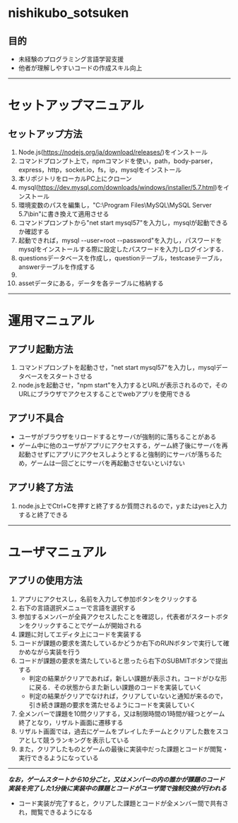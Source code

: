 # nishikubo_sotsuken
## 目的
- 未経験のプログラミング言語学習支援
- 他者が理解しやすいコードの作成スキル向上
***
# セットアップマニュアル
## セットアップ方法
1. Node.js(https://nodejs.org/ja/download/releases/)をインストール
2. コマンドプロンプト上で，npmコマンドを使い，path，body-parser，express，http，socket.io，fs，ip，mysqlをインストール
3.  本リポジトリをローカルPC上にクローン
4.  mysql(https://dev.mysql.com/downloads/windows/installer/5.7.html)をインストール
5.  環境変数のパスを編集し，"C:\Program Files\MySQL\MySQL Server 5.7\bin\"に書き換えて適用させる
6.  コマンドプロンプトから"net start mysql57"を入力し，mysqlが起動できるか確認する
7.  起動できれば，mysql --user=root --password"を入力し，パスワードをmysqlをインストールする際に設定したパスワードを入力しログインする．
8.  questionsデータベースを作成し，questionテーブル，testcaseテーブル，answerテーブルを作成する
9.  
10.  assetデータにある，データを各テーブルに格納する
***
# 運用マニュアル
## アプリ起動方法
1. コマンドプロンプトを起動させ，"net start mysql57"を入力し，mysqlデータベースをスタートさせる
2. node.jsを起動させ，"npm start"を入力するとURLが表示されるので，そのURLにブラウザでアクセスすることでwebアプリを使用できる

## アプリ不具合
- ユーザがブラウザをリロードするとサーバが強制的に落ちることがある
- ゲーム中に他のユーザがアプリにアクセスする，ゲーム終了後にサーバを再起動させずにアプリにアクセスしようとすると強制的にサーバが落ちるため，ゲームは一回ごとにサーバを再起動させないといけない

## アプリ終了方法
1. node.js上でCtrl+Cを押すと終了するか質問されるので，yまたはyesと入力すると終了できる
***
# ユーザマニュアル
## アプリの使用方法
1. アプリにアクセスし，名前を入力して参加ボタンをクリックする
2. 右下の言語選択メニューで言語を選択する
3. 参加するメンバーが全員アクセスしたことを確認し，代表者がスタートボタンをクリックすることでゲームが開始される
4. 課題に対してエディタ上にコードを実装する
5. コードが課題の要求を満たしているかどうか右下のRUNボタンで実行して確かめながら実装を行う
6. コードが課題の要求を満たしていると思ったら右下のSUBMITボタンで提出する
   - 判定の結果がクリアであれば，新しい課題が表示され，コードがひな形に戻る．その状態からまた新しい課題のコードを実装していく
   - 判定の結果がクリアでなければ，クリアしていないと通知が来るので，引き続き課題の要求を満たせるようにコードを実装していく
7. 全メンバーで課題を10問クリアする，又は制限時間の1時間が経つとゲーム終了となり，リザルト画面に遷移する
8. リザルト画面では，過去にゲームをプレイしたチームとクリアした数をスコアとして競うランキングを表示している
9. また，クリアしたものとゲームの最後に実装中だった課題とコードが閲覧・実行できるようになっている
***
***なお，ゲームスタートから10分ごと，又はメンバーの内の誰かが課題のコード実装を完了した1分後に実装中の課題とコードがユーザ間で強制交換が行われる***
- コード実装が完了すると，クリアした課題とコードが全メンバー間で共有され，閲覧できるようになる
